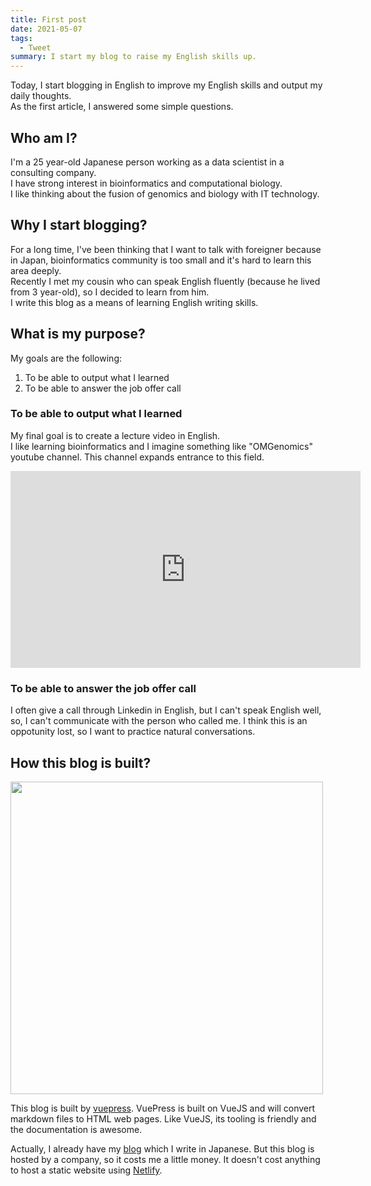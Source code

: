 ```yaml
---
title: First post
date: 2021-05-07
tags: 
  - Tweet
summary: I start my blog to raise my English skills up.
---
```


Today, I start blogging in English to improve my English skills and output my daily thoughts.  
As the first article, I answered some simple questions.

## Who am I?
I'm a 25 year-old Japanese person working as a data scientist in a consulting company.  
I have strong interest in bioinformatics and computational biology.  
I like thinking about the fusion of  genomics and biology with IT technology.


## Why I start blogging?
For a long time, I've been thinking that I want to talk with foreigner because in Japan, bioinformatics community is too small and it's hard to learn this area deeply.  
Recently I met my cousin who can speak English fluently (because he lived from 3 year-old), so I decided to learn from him.  
I write this blog as a means of learning English writing skills.   

## What is my purpose?
My goals are the following:

1. To be able to output what I learned
2. To be able to answer the job offer call

### To be able to output what I learned 
My final goal is to create a lecture video in English.  
I like learning bioinformatics and I imagine something like "OMGenomics" youtube channel.
This channel expands entrance to this field.

<iframe width="560" height="315" src="https://www.youtube.com/embed/MuZAsIJ7gSQ" frameborder="0" allow="autoplay; encrypted-media" allowfullscreen></iframe>

### To be able to answer the job offer call
I often give a call through Linkedin in English, but I can't speak English well, so, I can't communicate with the person who called me.
I think this is an oppotunity lost, so I want to practice natural conversations.

## How this blog is built?

<img src="https://cdn.codegrid.net/2018-vuepress/img/vuepress.png" width="500"/>

This blog is built by [vuepress](https://vuepress.vuejs.org/).
VuePress is built on VueJS and will convert markdown files to HTML web pages.
Like VueJS, its tooling is friendly and the documentation is awesome.

Actually, I already have my [blog](https://www.kimoton.com/) which I write in Japanese. But this blog is hosted by a company, so it costs me a little money.
It doesn't cost anything to host a static website using [Netlify](https://www.netlify.com/).

